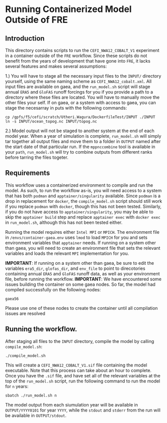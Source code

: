# Running Containerized Model Outside of FRE

## Introduction

This directory contains scripts to run the `CEFI_NWA12_COBALT_V1` experiment in a container outside of the `FRE` workflow. Since these scripts do not benefit from the years of development that have gone into `FRE`, it lacks several features and makes several assumptions: 

1.) You will have to stage all the necessary input files to the `INPUT/` directory yourself, using the same naming scheme as `CEFI_NWA12_cobalt.xml`. All input files are available on gaea, and the `run_model.sh` script will stage annual `ERA5` and `GloFAS` runoff forcings for you if you provide a path to a directory where these files are located. You will have to manually move the other files your self. If on gaea, or a system with access to gaea, you can stage the necesarray in puts with the following commands:
```
cp /gpfs/f5/cefi/scratch/Utheri.Wagura/DockerfileTest/INPUT ./INPUT
ln -s INPUT/ocean_topog.nc INPUT/topog.nc
```

2.) Model output will not be staged to another system at the end of each model year. When a year of simulation is complete, `run_model.sh` will simply tar together all output files and move them to a folder in `OUTPUT` named after the start date of that particular run. If the `mppnccombine` tool is available in your `path`, `run_model.sh` will try to combine outputs from different ranks before tarring the files togeter. 

## Requirements
This workflow uses a containerized environment to compile and run the model. As such, to run the workflow as-is, you will need access to a system that has both `podman` and `apptainer/singularity` available. Since `podman` is a drop in replacement for `docker`, the `compile_model.sh` script should still work if you replace `podman` with `docker`, though this has not been tested. Similarly, if you do not have access to `apptainer/singularity`, you may be able to skip the `apptainer build` step and replace `apptainer exec` with `docker exec` in `run_model.sh`, although this has not been tested either. 

Running the model requires either `Intel MPI` or `MPICH`. The environment file in `/envs/container-gaea.env` uses `lmod` to load `MPICH` for you and sets environment variables that `apptainer` needs. If running on a system other than gaea, you will need to create an environment file that sets the relevant variables and loads the relevant `MPI` implementation for you. 

**IMPORTANT**: If running on a system other than gaea, be sure to edit the variables `era5_dir`, `glofas_dir`, and `env_file` to point to direcotories containing annual `ERA5` and `GloFAS` runoff data, as well as your environment file, before running the workflow. 
**IMPORTANT**: We have encountered some issues building the container on some gaea nodes. So far, the model had compiled successfully on the following nodes:
```
gaea56
```
Please use one of these nodes to create the container until all compilation issues are resolved

## Running the workflow.

After staging all files to the `INPUT` directory, compile the model by calling `compile_model.sh`:
```
./compile_model.sh
```
This will create a `CEFI_NWA12_COBALT_V1.sif` file containing the model executable. Note that this process can take about an hour to complete. Once you have the `.sif` file, and have set all of the relevant variables at the top of the `run_model.sh` script, run the following command to run the model for `n` years:
```
sbatch ./run_model.sh n
```
The model output from each siumulation year will be available in `OUTPUT/YYYY0101` for year `YYYY`, while the `stdout` and `stderr` from the run will be available in `OUTPUT/stdout`. 
